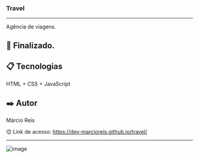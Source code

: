 ### Travel

---

Agência de viagens.

## 🚀 Finalizado.

## 📋 Tecnologias
HTML + CSS + JavaScript

## ✒️ Autor
Márcio Reis

😊 Link de acesso: https://dev-marcioreis.github.io/travel/

---
![image](https://user-images.githubusercontent.com/122680054/212543550-dc7261c0-f8b3-4058-a913-d52760c6aa2f.png)

